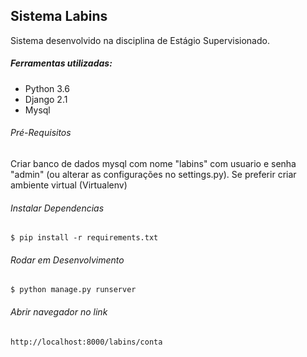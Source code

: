## Sistema Labins ##

Sistema desenvolvido na disciplina de Estágio Supervisionado.

##### Ferramentas utilizadas:
* Python 3.6
* Django 2.1
* Mysql

###### Pré-Requisitos
Criar banco de dados mysql com nome "labins" com usuario e senha "admin" (ou alterar as configurações no settings.py). Se preferir criar ambiente virtual (Virtualenv)

###### Instalar Dependencias
`$ pip install -r requirements.txt`

###### Rodar em Desenvolvimento
`$ python manage.py runserver`

###### Abrir navegador no link
`http://localhost:8000/labins/conta`